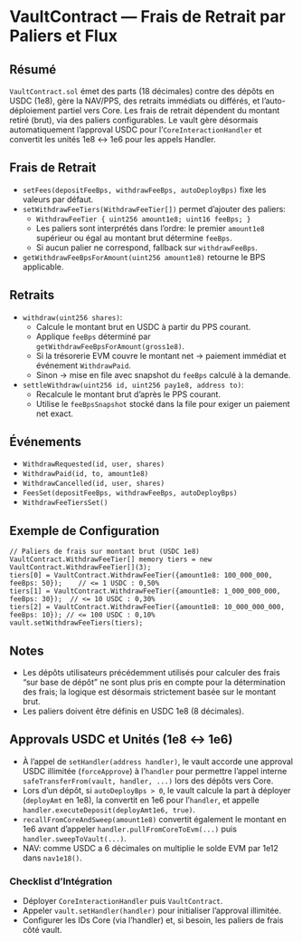 # VaultContract — Frais de Retrait par Paliers et Flux

## Résumé
`VaultContract.sol` émet des parts (18 décimales) contre des dépôts en USDC (1e8), gère la NAV/PPS, des retraits immédiats ou différés, et l’auto-déploiement partiel vers Core. Les frais de retrait dépendent du montant retiré (brut), via des paliers configurables. Le vault gère désormais automatiquement l’approval USDC pour l’`CoreInteractionHandler` et convertit les unités 1e8 ↔ 1e6 pour les appels Handler.

## Frais de Retrait
- `setFees(depositFeeBps, withdrawFeeBps, autoDeployBps)` fixe les valeurs par défaut.
- `setWithdrawFeeTiers(WithdrawFeeTier[])` permet d’ajouter des paliers:
  - `WithdrawFeeTier { uint256 amount1e8; uint16 feeBps; }`
  - Les paliers sont interprétés dans l’ordre: le premier `amount1e8` supérieur ou égal au montant brut détermine `feeBps`.
  - Si aucun palier ne correspond, fallback sur `withdrawFeeBps`.
- `getWithdrawFeeBpsForAmount(uint256 amount1e8)` retourne le BPS applicable.

## Retraits
- `withdraw(uint256 shares)`:
  - Calcule le montant brut en USDC à partir du PPS courant.
  - Applique `feeBps` déterminé par `getWithdrawFeeBpsForAmount(gross1e8)`.
  - Si la trésorerie EVM couvre le montant net → paiement immédiat et événement `WithdrawPaid`.
  - Sinon → mise en file avec snapshot du `feeBps` calculé à la demande.
- `settleWithdraw(uint256 id, uint256 pay1e8, address to)`:
  - Recalcule le montant brut d’après le PPS courant.
  - Utilise le `feeBpsSnapshot` stocké dans la file pour exiger un paiement net exact.

## Événements
- `WithdrawRequested(id, user, shares)`
- `WithdrawPaid(id, to, amount1e8)`
- `WithdrawCancelled(id, user, shares)`
- `FeesSet(depositFeeBps, withdrawFeeBps, autoDeployBps)`
- `WithdrawFeeTiersSet()`

## Exemple de Configuration
```solidity
// Paliers de frais sur montant brut (USDC 1e8)
VaultContract.WithdrawFeeTier[] memory tiers = new VaultContract.WithdrawFeeTier[](3);
tiers[0] = VaultContract.WithdrawFeeTier({amount1e8: 100_000_000, feeBps: 50});    // <= 1 USDC : 0,50%
tiers[1] = VaultContract.WithdrawFeeTier({amount1e8: 1_000_000_000, feeBps: 30});  // <= 10 USDC : 0,30%
tiers[2] = VaultContract.WithdrawFeeTier({amount1e8: 10_000_000_000, feeBps: 10}); // <= 100 USDC : 0,10%
vault.setWithdrawFeeTiers(tiers);
```

## Notes
- Les dépôts utilisateurs précédemment utilisés pour calculer des frais “sur base de dépôt” ne sont plus pris en compte pour la détermination des frais; la logique est désormais strictement basée sur le montant brut.
- Les paliers doivent être définis en USDC 1e8 (8 décimales).

## Approvals USDC et Unités (1e8 ↔ 1e6)

- À l’appel de `setHandler(address handler)`, le vault accorde une approval USDC illimitée (`forceApprove`) à l’`handler` pour permettre l’appel interne `safeTransferFrom(vault, handler, ...)` lors des dépôts vers Core.
- Lors d’un dépôt, si `autoDeployBps > 0`, le vault calcule la part à déployer (`deployAmt` en 1e8), la convertit en 1e6 pour l’`handler`, et appelle `handler.executeDeposit(deployAmt1e6, true)`.
- `recallFromCoreAndSweep(amount1e8)` convertit également le montant en 1e6 avant d’appeler `handler.pullFromCoreToEvm(...)` puis `handler.sweepToVault(...)`.
- NAV: comme USDC a 6 décimales on multiplie le solde EVM par 1e12 dans `nav1e18()`.

### Checklist d’Intégration

- Déployer `CoreInteractionHandler` puis `VaultContract`.
- Appeler `vault.setHandler(handler)` pour initialiser l’approval illimitée.
- Configurer les IDs Core (via l’handler) et, si besoin, les paliers de frais côté vault.
